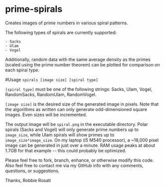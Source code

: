 # prime-spirals
Creates images of prime numbers in various spiral patterns.

The following types of spirals are currently supported:

    - Sacks
    - Ulam
    - Vogel


Additionally, random data with the same average density as the primes (scaled using the prime number theorem) can be plotted for comparison on each spiral type.

#Usage
    `spirals [image size] [spiral type]`

`[spiral type]` must be one of the following strings: Sacks, Ulam, Vogel, RandomSacks, RandomUlam, RandomVogel.

`[image size]` is the desired size of the generated image in pixels. Note that the algorithms as written can only generate odd-dimensioned square images. Even sizes will be incremented.

 The output image will be `spiral.png` in the executable directory. Polar spirals (Sacks and Vogel) will only generate prime numbers up to `image_size`, while Ulam spirals will show primes up to `image_size*image_size`. On my laptop (i5 M540 processor), a ~18,000 pixel image can be generated in just over a minute. RAM usage peaks at about 1.7GB for that example -- this could probably be optimized.

Please feel free to fork, branch, enhance, or otherwise modify this code.
Also feel free to contact me via my GitHub info with any comments, questions, or suggestions.

Thanks,
Robbie Rosati

